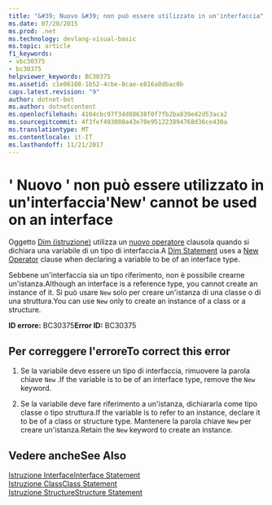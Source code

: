 ```yaml
---
title: "&#39; Nuovo &#39; non può essere utilizzato in un'interfaccia"
ms.date: 07/20/2015
ms.prod: .net
ms.technology: devlang-visual-basic
ms.topic: article
f1_keywords:
- vbc30375
- bc30375
helpviewer_keywords: BC30375
ms.assetid: c1e06108-1b52-4cbe-8cae-e816a0dbac0b
caps.latest.revision: "9"
author: dotnet-bot
ms.author: dotnetcontent
ms.openlocfilehash: 4104cbc97f34d88638f0f7fb2ba839e42d53aca2
ms.sourcegitcommit: 4f3fef493080a43e70e951223894768d36ce430a
ms.translationtype: MT
ms.contentlocale: it-IT
ms.lasthandoff: 11/21/2017
---
```

# <a name="39new39-cannot-be-used-on-an-interface"></a><span data-ttu-id="fda8e-102">&#39; Nuovo &#39; non può essere utilizzato in un'interfaccia</span><span class="sxs-lookup"><span data-stu-id="fda8e-102">&#39;New&#39; cannot be used on an interface</span></span>
<span data-ttu-id="fda8e-103">Oggetto [Dim (istruzione)](../../visual-basic/language-reference/statements/dim-statement.md) utilizza un [nuovo operatore](../../visual-basic/language-reference/operators/new-operator.md) clausola quando si dichiara una variabile di un tipo di interfaccia.</span><span class="sxs-lookup"><span data-stu-id="fda8e-103">A [Dim Statement](../../visual-basic/language-reference/statements/dim-statement.md) uses a [New Operator](../../visual-basic/language-reference/operators/new-operator.md) clause when declaring a variable to be of an interface type.</span></span>  
  
 <span data-ttu-id="fda8e-104">Sebbene un'interfaccia sia un tipo riferimento, non è possibile crearne un'istanza.</span><span class="sxs-lookup"><span data-stu-id="fda8e-104">Although an interface is a reference type, you cannot create an instance of it.</span></span> <span data-ttu-id="fda8e-105">Si può usare `New` solo per creare un'istanza di una classe o di una struttura.</span><span class="sxs-lookup"><span data-stu-id="fda8e-105">You can use `New` only to create an instance of a class or a structure.</span></span>  
  
 <span data-ttu-id="fda8e-106">**ID errore:** BC30375</span><span class="sxs-lookup"><span data-stu-id="fda8e-106">**Error ID:** BC30375</span></span>  
  
## <a name="to-correct-this-error"></a><span data-ttu-id="fda8e-107">Per correggere l'errore</span><span class="sxs-lookup"><span data-stu-id="fda8e-107">To correct this error</span></span>  
  
1.  <span data-ttu-id="fda8e-108">Se la variabile deve essere un tipo di interfaccia, rimuovere la parola chiave `New` .</span><span class="sxs-lookup"><span data-stu-id="fda8e-108">If the variable is to be of an interface type, remove the `New` keyword.</span></span>  
  
2.  <span data-ttu-id="fda8e-109">Se la variabile deve fare riferimento a un'istanza, dichiararla come tipo classe o tipo struttura.</span><span class="sxs-lookup"><span data-stu-id="fda8e-109">If the variable is to refer to an instance, declare it to be of a class or structure type.</span></span> <span data-ttu-id="fda8e-110">Mantenere la parola chiave `New` per creare un'istanza.</span><span class="sxs-lookup"><span data-stu-id="fda8e-110">Retain the `New` keyword to create an instance.</span></span>  
  
## <a name="see-also"></a><span data-ttu-id="fda8e-111">Vedere anche</span><span class="sxs-lookup"><span data-stu-id="fda8e-111">See Also</span></span>  
 [<span data-ttu-id="fda8e-112">Istruzione Interface</span><span class="sxs-lookup"><span data-stu-id="fda8e-112">Interface Statement</span></span>](../../visual-basic/language-reference/statements/interface-statement.md)  
 [<span data-ttu-id="fda8e-113">Istruzione Class</span><span class="sxs-lookup"><span data-stu-id="fda8e-113">Class Statement</span></span>](../../visual-basic/language-reference/statements/class-statement.md)  
 [<span data-ttu-id="fda8e-114">Istruzione Structure</span><span class="sxs-lookup"><span data-stu-id="fda8e-114">Structure Statement</span></span>](../../visual-basic/language-reference/statements/structure-statement.md)
